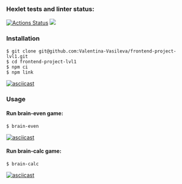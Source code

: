 ### Hexlet tests and linter status:
[![Actions Status](https://github.com/Valentina-Vasileva/frontend-project-lvl1/workflows/hexlet-check/badge.svg)](https://github.com/Valentina-Vasileva/frontend-project-lvl1/actions)
<a href="https://codeclimate.com/github/Valentina-Vasileva/frontend-project-lvl1/maintainability"><img src="https://api.codeclimate.com/v1/badges/194de7e3a67f48ffce93/maintainability" /></a>

### Installation
```console
$ git clone git@github.com:Valentina-Vasileva/frontend-project-lvl1.git
$ cd frontend-project-lvl1
$ npm ci
$ npm link
```
[![asciicast](https://asciinema.org/a/n64lRfHbu79vEk6Y0rZclBp0X.svg)](https://asciinema.org/a/n64lRfHbu79vEk6Y0rZclBp0X)

### Usage
#### Run brain-even game:
```console
$ brain-even
```
[![asciicast](https://asciinema.org/a/fV1gTApym1McxXdtL4WgZ0P0P.svg)](https://asciinema.org/a/fV1gTApym1McxXdtL4WgZ0P0P)

#### Run brain-calc game:
```console
$ brain-calc
```
[![asciicast](https://asciinema.org/a/B2zSTpNGALxB2Pu62JSOMNkAY.svg)](https://asciinema.org/a/B2zSTpNGALxB2Pu62JSOMNkAY)